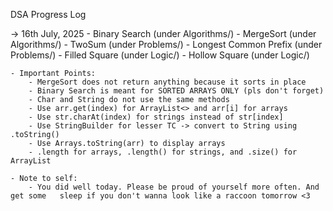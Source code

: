 DSA Progress Log

-> 16th July, 2025
    - Binary Search (under Algorithms/)
    - MergeSort (under Algorithms/)
    - TwoSum (under Problems/)
    - Longest Common Prefix (under Problems/)
    - Filled Square (under Logic/)
    - Hollow Square (under Logic/)

    - Important Points:
        - MergeSort does not return anything because it sorts in place
        - Binary Search is meant for SORTED ARRAYS ONLY (pls don't forget)
        - Char and String do not use the same methods 
        - Use arr.get(index) for ArrayList<> and arr[i] for arrays
        - Use str.charAt(index) for strings instead of str[index]
        - Use StringBuilder for lesser TC -> convert to String using .toString()
        - Use Arrays.toString(arr) to display arrays
        - .length for arrays, .length() for strings, and .size() for ArrayList
    
    - Note to self:
        - You did well today. Please be proud of yourself more often. And get some   sleep if you don't wanna look like a raccoon tomorrow <3

        

